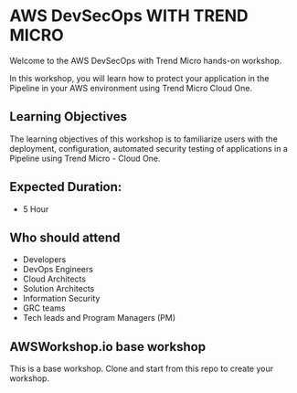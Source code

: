 # AWS DevSecOps WITH TREND MICRO

Welcome to the AWS DevSecOps with Trend Micro hands-on workshop.

In this workshop, you will learn how to protect your application in the Pipeline in your AWS environment using Trend Micro Cloud One.


## Learning Objectives
The learning objectives of this workshop is to familiarize users with the deployment, configuration, automated security testing of applications in a Pipeline using Trend Micro - Cloud One.

## Expected Duration:
- 5 Hour

## Who should attend
- Developers
- DevOps Engineers
- Cloud Architects
- Solution Architects
- Information Security
- GRC teams
- Tech leads and Program Managers (PM)


## AWSWorkshop.io base workshop 

This is a base workshop.  Clone and start from this repo to create your workshop.
